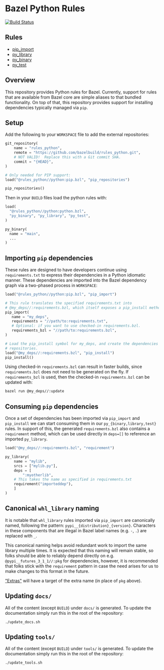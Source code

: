 # Bazel Python Rules

[![Build Status](https://ci.bazel.io/buildStatus/icon?job=rules_python)](https://ci.bazel.io/job/rules_python)

## Rules

* [pip_import](docs/python/pip.md#pip_import)
* [py_library](docs/python/python.md#py_library)
* [py_binary](docs/python/python.md#py_binary)
* [py_test](docs/python/python.md#py_test)

## Overview

This repository provides Python rules for Bazel.  Currently, support for
rules that are available from Bazel core are simple aliases to that bundled
functionality.  On top of that, this repository provides support for installing
dependencies typically managed via `pip`.

## Setup

Add the following to your `WORKSPACE` file to add the external repositories:

```python
git_repository(
    name = "rules_python",
    remote = "https://github.com/bazelbuild/rules_python.git",
    # NOT VALID!  Replace this with a Git commit SHA.
    commit = "{HEAD}",
)

# Only needed for PIP support:
load("@rules_python//python:pip.bzl", "pip_repositories")

pip_repositories()
```

Then in your `BUILD` files load the python rules with:

``` python
load(
  "@rules_python//python:python.bzl",
  "py_binary", "py_library", "py_test",
)

py_binary(
  name = "main",
  ...
)
```

## Importing `pip` dependencies

These rules are designed to have developers continue using `requirements.txt`
to express their dependencies in a Python idiomatic manner.  These dependencies
are imported into the Bazel dependency graph via a two-phased process in
`WORKSPACE`:

```python
load("@rules_python//python:pip.bzl", "pip_import")

# This rule translates the specified requirements.txt into
# @my_deps//:requirements.bzl, which itself exposes a pip_install method.
pip_import(
   name = "my_deps",
   requirements = "//path/to:requirements.txt",
   # Optional: if you want to use checked-in requirements.bzl.
   requirements_bzl = "//path/to:requirements.bzl",
)

# Load the pip_install symbol for my_deps, and create the dependencies'
# repositories.
load("@my_deps//:requirements.bzl", "pip_install")
pip_install()
```

Using checked-in `requirements.bzl` can result in faster builds, since `requirements.bzl` does
not need to be generated on the fly.  If `requirements_bzl` is used, then the checked-in
`requirements.bzl` can be updated with:

```sh
bazel run @my_deps//:update
```

## Consuming `pip` dependencies

Once a set of dependencies has been imported via `pip_import` and `pip_install`
we can start consuming them in our `py_{binary,library,test}` rules.  In support
of this, the generated `requirements.bzl` also contains a `requirement` method,
which can be used directly in `deps=[]` to reference an imported `py_library`.

```python
load("@my_deps//:requirements.bzl", "requirement")

py_library(
    name = "mylib",
    srcs = ["mylib.py"],
    deps = [
        ":myotherlib",
	# This takes the name as specified in requirements.txt
	requirement("importeddep"),
    ]
)
```

## Canonical `whl_library` naming

It is notable that `whl_library` rules imported via `pip_import` are canonically
named, following the pattern: `pypi__{distribution}_{version}`.  Characters in
these components that are illegal in Bazel label names (e.g. `-`, `.`) are
replaced with `_`.

This canonical naming helps avoid redundant work to import the same library
multiple times.  It is expected that this naming will remain stable, so folks
should be able to reliably depend directly on e.g. `@pypi__futures_3_1_1//:pkg`
for dependencies, however, it is recommended that folks stick with the
`requirement` pattern in case the need arises for us to make changes to this
format in the future.

["Extras"](
https://packaging.python.org/tutorials/installing-packages/#installing-setuptools-extras)
will have a target of the extra name (in place of `pkg` above).

## Updating `docs/`

All of the content (except `BUILD`) under `docs/` is generated.  To update the
documentation simply run this in the root of the repository:
```shell
./update_docs.sh
```

## Updating `tools/`

All of the content (except `BUILD`) under `tools/` is generated.  To update the
documentation simply run this in the root of the repository:
```shell
./update_tools.sh
```
